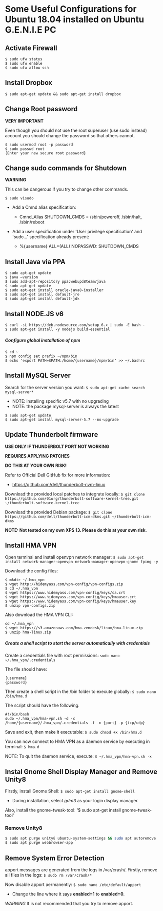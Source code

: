 # Some Useful Configurations for Ubuntu 18.04 installed on Ubuntu G.E.N.I.E PC

## Activate Firewall

```
$ sudo ufw status
$ sudo ufw enable
$ sudo ufw allow ssh
```

## Install Dropbox

`$ sudo apt-get update && sudo apt-get install dropbox`

## Change Root password

**VERY IMPORTANT**

Even though you should not use the root superuser (use sudo instead) account
you should change the password so that others cannot.

```
$ sudo usermod root -p password
$ sudo passwd root
{Enter your new secure root password}
```

## Change sudo commands for Shutdown

**WARNING**

This can be dangerous if you try to change other commands.

```
$ sudo visudo
```

- Add a Cmnd alias specification:

  - Cmnd_Alias SHUTDOWN_CMDS = /sbin/poweroff, /sbin/halt, /sbin/reboot

- Add a user specification under 'User privilege specification' and 'sudo...' specification already present:
  - %{username} ALL=(ALL) NOPASSWD: SHUTDOWN_CMDS

## Install Java via PPA

```
$ sudo apt-get update
$ java –version
$ sudo add-apt-repository ppa:webupd8team/java
$ sudo apt-get update
$ sudo apt-get install oracle-java8-installer
$ sudo apt-get install default-jre
$ sudo apt-get install default-jdk
```

## Install NODE.JS v6

```
$ curl -sL https://deb.nodesource.com/setup_6.x | sudo -E bash -
$ sudo apt-get install -y nodejs build-essential
```

##### Configure global installation of npm

```
$ cd ~
$ npm config set prefix ~/npm/bin
$ echo 'export PATH=$PATH:/home/{username}/npm/bin' >> ~/.bashrc
```

## Install MySQL Server

Search for the server version you want: `$ sudo apt-get cache search mysql-server*`

- NOTE: installing specific v5.7 with no upgrading
- NOTE: the package mysql-server is always the latest

```
$ sudo apt-get update
$ sudo apt-get install mysql-server-5.7 --no-upgrade
```

## Update Thunderbolt firmware

**USE ONLY IF THUNDERBOLT PORT NOT WORKING**

**REQUIRES APPLYING PATCHES**

**DO THIS AT YOUR OWN RISK!**

Refer to Official Dell GitHub fix for more information:
- https://github.com/dell/thunderbolt-nvm-linux

Download the provided local patches to integrate locally: `$ git clone https://github.com/01org/thunderbolt-software-kernel-tree.git ~/thunderbolt-software-kernel-tree`

Download the provided Debian package: `$ git clone https://github.com/dell/thunderbolt-icm-dkms.git ~/thunderbolt-icm-dkms`

**NOTE: Not tested on my own XPS 13. Please do this at your own risk.**


## Install HMA VPN

Open terminal and install openvpn network manager: `$ sudo apt-get install network-manager-openvpn network-manager-openvpn-gnome fping -y`

Download the config files:
```
$ mkdir ~/.hma_vpn
$ wget http://hidemyass.com/vpn-config/vpn-configs.zip
$ cd ~/.hma_vpn
$ wget https://www.hidemyass.com/vpn-config/keys/ca.crt
$ wget https://www.hidemyass.com/vpn-config/keys/hmauser.crt
$ wget https://www.hidemyass.com/vpn-config/keys/hmauser.key
$ unzip vpn-configs.zip
```

Also download the HMA VPN CLI:
```
cd ~/.hma_vpn
$ wget https://s3.amazonaws.com/hma-zendesk/linux/hma-linux.zip
$ unzip hma-linux.zip
```

##### Create a shell script to start the server automatically with credentials
Create a credentials file with root permissions: `sudo nano ~/.hma_vpn/.credentials`

The file should have:
```
{username}
{password}
```

Then create a shell script in the /bin folder to execute globally: `$ sudo nano /bin/hma.d`

The script should have the following:
```
#!/bin/bash
sudo ~/.hma_vpn/hma-vpn.sh -d -c /home/{username}/.hma_vpn/.credentials -f -n {port} -p {tcp/udp}
```

Save and exit, then make it executable: `$ sudo chmod +x /bin/hma.d`

You can now connect to HMA VPN as a daemon service by executing in terminal: `$ hma.d`

NOTE: To quit the daemon service, execute: `$ ~/.hma_vpn/hma-vpn.sh -x`


## Instal Gnome Shell Display Manager and Remove Unity8

Firstly, install Gnome Shell: `$ sudo apt-get install gnome-shell`
- During installation, select *gdm3* as your login display manager.

Also, install the gnome-tweak-tool: '$ sudo apt-get install gnome-tweak-tool'

### Remove Unity8

```bash
$ sudo apt purge unity8 ubuntu-system-settings && sudo apt autoremove
$ sudo apt purge webbrowser-app
```



## Remove System Error Detection

apport messages are generated from the logs in /var/crash/.
Firstly, remove all files in the logs: `$ sudo rm /var/crash/*`

Now disable apport permanently: `$ sudo nano /etc/default/apport`
- Change the line where it says **enabled=1** to **enabled=0**.

*WARNING* It is not recommended that you try to remove apport.
